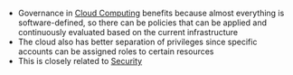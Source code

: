 - Governance in [Cloud Computing](Cloud%20Computing.md) benefits because almost everything is software-defined, so there can be policies that can be applied and continuously evaluated based on the current infrastructure
- The cloud also has better separation of privileges since specific accounts can be assigned roles to certain resources
- This is closely related to [Security](Security.md)